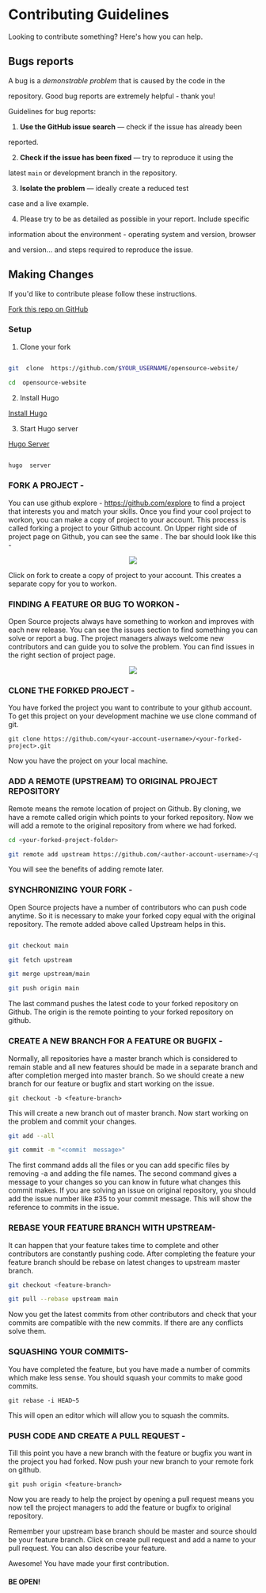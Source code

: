 
# Contributing Guidelines

  

Looking to contribute something? Here's how you can help.

  

## Bugs reports

  

A bug is a _demonstrable problem_ that is caused by the code in the

repository. Good bug reports are extremely helpful - thank you!

  

Guidelines for bug reports:

  

1.  **Use the GitHub issue search**  &mdash; check if the issue has already been

reported.

  

2.  **Check if the issue has been fixed**  &mdash; try to reproduce it using the

latest `main` or development branch in the repository.

  

3.  **Isolate the problem**  &mdash; ideally create a reduced test

case and a live example.

  

4. Please try to be as detailed as possible in your report. Include specific

information about the environment - operating system and version, browser

and version... and steps required to reproduce the issue.

  

## Making Changes

  

If you'd like to contribute please follow these instructions.

  

[Fork this repo on GitHub](https://github.com/twitter/opensource-website/fork)

  

### Setup

  

1. Clone your fork

  

```bash

git  clone  https://github.com/$YOUR_USERNAME/opensource-website/

cd  opensource-website

```

  

2. Install Hugo

  

[Install Hugo](https://gohugo.io/getting-started/installing/)

  

3. Start Hugo server

  

[Hugo Server](https://gohugo.io/commands/hugo_server/)

  

```bash

hugo  server

``` 
 

### FORK A PROJECT -

  

You can use github explore - https://github.com/explore to find a project that interests you and match your skills. Once you find your cool project to workon, you can make a copy of project to your account. This process is called forking a project to your Github account. On Upper right side of project page on Github, you can see the same . The bar should look like this -

  

<p  align="center"> <img  src="https://i.imgur.com/P0n6f97.png"> </p>

  

Click on fork to create a copy of project to your account. This creates a separate copy for you to workon.

  

### FINDING A FEATURE OR BUG TO WORKON -

  

Open Source projects always have something to workon and improves with each new release. You can see the issues section to find something you can solve or report a bug. The project managers always welcome new contributors and can guide you to solve the problem. You can find issues in the right section of project page.

  

<p  align="center"> <img  src="https://i.imgur.com/czVjpS7.png"> </p>

  

### CLONE THE FORKED PROJECT -

  

You have forked the project you want to contribute to your github account. To get this project on your development machine we use clone command of git.

  

```git clone https://github.com/<your-account-username>/<your-forked-project>.git```

Now you have the project on your local machine.

### ADD A REMOTE (UPSTREAM) TO ORIGINAL PROJECT REPOSITORY

Remote means the remote location of project on Github. By cloning, we have a remote called origin which points to your forked repository. Now we will add a remote to the original repository from where we had forked.

```bash
cd <your-forked-project-folder>

git remote add upstream https://github.com/<author-account-username>/<project>.git
```

You will see the benefits of adding remote later.

### SYNCHRONIZING YOUR FORK -

Open Source projects have a number of contributors who can push code anytime. So it is necessary to make your forked copy equal with the original repository. The remote added above called Upstream helps in this.

```bash

git checkout main

git fetch upstream

git merge upstream/main

git push origin main
```

The last command pushes the latest code to your forked repository on Github. The origin is the remote pointing to your forked repository on github.

### CREATE A NEW BRANCH FOR A FEATURE OR BUGFIX -

Normally, all repositories have a master branch which is considered to remain stable and all new features should be made in a separate branch and after completion merged into master branch. So we should create a new branch for our feature or bugfix and start working on the issue.

```git checkout -b <feature-branch>```

This will create a new branch out of master branch. Now start working on the problem and commit your changes.

```bash
git add --all

git commit -m "<commit  message>"
```
The first command adds all the files or you can add specific files by removing -a and adding the file names. The second command gives a message to your changes so you can know in future what changes this commit makes. If you are solving an issue on original repository, you should add the issue number like #35 to your commit message. This will show the reference to commits in the issue.

### REBASE YOUR FEATURE BRANCH WITH UPSTREAM-

It can happen that your feature takes time to complete and other contributors are constantly pushing code. After completing the feature your feature branch should be rebase on latest changes to upstream master branch.
```bash
git checkout <feature-branch>

git pull --rebase upstream main
```

Now you get the latest commits from other contributors and check that your commits are compatible with the new commits. If there are any conflicts solve them.

### SQUASHING YOUR COMMITS-

You have completed the feature, but you have made a number of commits which make less sense. You should squash your commits to make good commits.

```git rebase -i HEAD~5```

This will open an editor which will allow you to squash the commits.

### PUSH CODE AND CREATE A PULL REQUEST -

Till this point you have a new branch with the feature or bugfix you want in the project you had forked. Now push your new branch to your remote fork on github.

```git push origin <feature-branch>```

Now you are ready to help the project by opening a pull request means you now tell the project managers to add the feature or bugfix to original repository. 

Remember your upstream base branch should be master and source should be your feature branch. Click on create pull request and add a name to your pull request. You can also describe your feature.

Awesome! You have made your first contribution.

#### BE OPEN!
